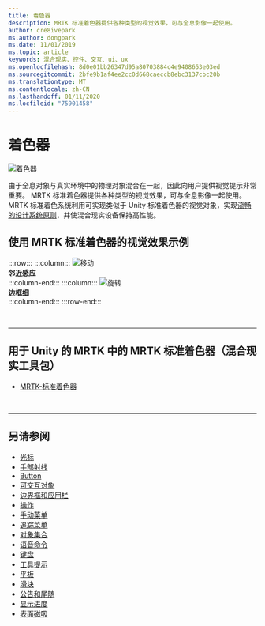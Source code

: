 ```yaml
---
title: 着色器
description: MRTK 标准着色器提供各种类型的视觉效果，可与全息影像一起使用。
author: cre8ivepark
ms.author: dongpark
ms.date: 11/01/2019
ms.topic: article
keywords: 混合现实、控件、交互、ui、ux
ms.openlocfilehash: 8d0e01bb26347d95a80703884c4e9408653e03ed
ms.sourcegitcommit: 2bfe9b1af4ee2cc0d668caeccb8ebc3137cbc20b
ms.translationtype: MT
ms.contentlocale: zh-CN
ms.lasthandoff: 01/11/2020
ms.locfileid: "75901458"
---
```

# <a name="shader"></a>着色器

![着色器](images/UX/UX_Hero_StandardShader.jpg)

由于全息对象与真实环境中的物理对象混合在一起，因此向用户提供视觉提示非常重要。 MRTK 标准着色器提供各种类型的视觉效果，可与全息影像一起使用。 MRTK 标准着色系统利用可实现类似于 Unity 标准着色器的视觉对象，实现[流畅的设计系统原则](https://www.microsoft.com/design/fluent/#/)，并使混合现实设备保持高性能。
<br>

## <a name="examples-of-visual-effects-using-mrtk-standard-shader"></a>使用 MRTK 标准着色器的视觉效果示例 
:::row:::
    :::column:::
       ![移动](images/UX/UX_Button_Affordance_ProximityLight.jpg)<br>
       **邻近感应**<br>
    :::column-end:::
    :::column:::
       ![旋转](images/UX/UX_Button_Affordance_FocusHighlight.jpg)<br>
        **边框细**<br>
    :::column-end:::
:::row-end:::

<br>

---

## <a name="mrtk-standard-shader-in-mrtk-mixed-reality-toolkit-for-unity"></a>用于 Unity 的 MRTK 中的 MRTK 标准着色器（混合现实工具包）

* [MRTK-标准着色器](https://microsoft.github.io/MixedRealityToolkit-Unity/Documentation/README_MRTKStandardShader.html)


<br>

---

## <a name="see-also"></a>另请参阅

* [光标](cursors.md)
* [手部射线](point-and-commit.md)
* [Button](button.md)
* [可交互对象](interactable-object.md)
* [边界框和应用栏](app-bar-and-bounding-box.md)
* [操作](direct-manipulation.md)
* [手动菜单](hand-menu.md)
* [追踪菜单](near-menu.md)
* [对象集合](object-collection.md)
* [语音命令](voice-input.md)
* [键盘](keyboard.md)
* [工具提示](tooltip.md)
* [平板](slate.md)
* [滑块](slider.md)
* [公告和尾随](billboarding-and-tag-along.md)
* [显示进度](progress.md)
* [表面磁吸](surface-magnetism.md)
